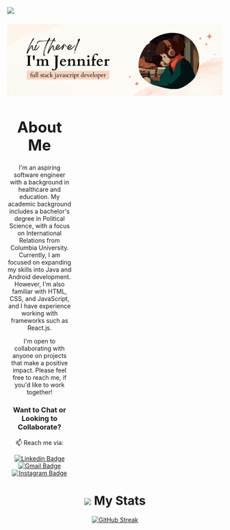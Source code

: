 <div align="left" style="margin-bottom: 20px;">
  <img src="https://img.shields.io/github/followers/jennisung?style=social">
</div>

<p align="center">

  <img src="img/jennifer.gif" alt="Jennifer GIF" width="850">
</p>

<div style="width: 30%" align="center">

<div align="center">
  <h1 style="font-size: 35px;">About Me</h1>
</div>

I'm an aspiring software engineer with a background in healthcare and education. My academic background includes a bachelor's degree in Political Science, with a focus on International Relations from Columbia University. Currently, I am focused on expanding my skills into Java and Android development. However, I'm also familiar with HTML, CSS, and JavaScript, and I have experience working with frameworks such as React.js. 

I'm open to collaborating with anyone on projects that make a positive impact. Please feel free to reach me, if you'd like to work together! 

<div align="center">

### Want to Chat or Looking to Collaborate?

📫 Reach me via:

 [![Linkedin Badge](https://img.shields.io/badge/-LinkedIn-0e76a8?style=flat-square&logo=Linkedin&logoColor=white)](https://www.linkedin.com/in/jennisung/)
[![Gmail Badge](https://img.shields.io/badge/Gmail-D14836?style=flat-square&logo=gmail&logoColor=white)](mailto:jennifer.jungah.sung@gmail.com)
 [![Instagram Badge](https://img.shields.io/badge/-Instagram-e4405f?style=flat-square&logo=Instagram&logoColor=white)](https://www.instagram.com/img_jenn/)

</div>


</div>


<div align="center">
  <h1><img src="https://media4.giphy.com/media/MIGbtLZoVjbl0bYbAd/giphy.gif?cid=ecf05e472t2h0i8d7dcjaoau9iqtchhr899hxmpxzzgc7lyw&rid=giphy.gif" width="25"> My Stats</h1>
</div>

<p align="center">
<a href="https://git.io/streak-stats">
<img src="https://streak-stats.demolab.com?user=jennisung&theme=submarine-flowers" alt="GitHub Streak">
</a>
</p>


<!-- 
<div style="display: flex; justify-content: center; margin-bottom: 20px;">
<img src="img/banner.gif" alt="Lofi Girl" width="400">
</div> -->







